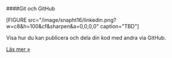 ####Git och GitHub

[FIGURE src="/image/snapht16/linkedin.png?w=c8&h=100&cf&sharpen&a=0,0,0,0" caption="TBD"]

Visa hur du kan publicera och dela din kod med andra via GitHub.

[Läs mer »](#)
